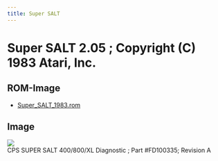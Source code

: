 ```yaml
---
title: Super SALT
---
```

# Super SALT 2.05 ; Copyright (C) 1983 Atari, Inc.  
  
## ROM-Image  
  
- [Super_SALT_1983.rom](attachments/Super_SALT_1983.rom)  
  
## Image  
![](attachments/Super_SALT_%281983%29.jpg)  
CPS SUPER SALT 400/800/XL Diagnostic ; Part #FD100335; Revision A  
